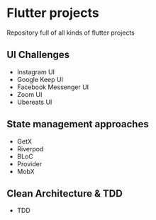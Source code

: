 # Flutter projects
Repository full of all kinds of flutter projects

## UI Challenges
 - Instagram UI
 - Google Keep UI
 - Facebook Messenger UI
 - Zoom UI
 - Ubereats UI

## State management approaches
 - GetX
 - Riverpod
 - BLoC
 - Provider
 - MobX

## Clean Architecture & TDD
 - TDD